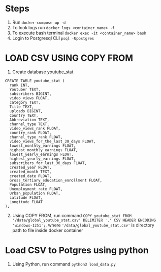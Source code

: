 # Steps
1. Run `docker-compose up -d`
2. To look logs run `docker logs <container_name> -f`
3. To execute bash terminal `docker exec -it <container_name> bash`
4. Login to Postgresql CLI `psql -Upostgres`

# LOAD CSV USING COPY FROM
1. Create database youtube_stat
```
CREATE TABLE youtube_stat (
  rank INT,
  Youtuber TEXT,
  subscribers BIGINT,
  video_views FLOAT,
  category TEXT,
  Title TEXT,
  uploads BIGINT,
  Country TEXT,
  Abbreviation TEXT,
  channel_type TEXT,
  video_views_rank FLOAT,
  country_rank FLOAT,
  channel_type_rank FLOAT,
  video_views_for_the_last_30_days FLOAT,
  lowest_monthly_earnings FLOAT,
  highest_monthly_earnings FLOAT,
  lowest_yearly_earnings FLOAT,
  highest_yearly_earnings FLOAT,
  subscribers_for_last_30_days FLOAT,
  created_year FLOAT,
  created_month TEXT,
  created_date FLOAT,
  Gross_tertiary_education_enrollment FLOAT,
  Population FLOAT,
  Unemployment_rate FLOAT,
  Urban_population FLOAT,
  Latitude FLOAT,
  Longitude FLOAT
);
```
2. Using COPY FROM, run command `COPY youtube_stat FROM '/data/global_youtube_stat.csv' DELIMITER ',' CSV HEADER ENCODING 'windows-1251';`, where `'/data/global_youtube_stat.csv'` is directory path to file inside docker container

# Load CSV to Potgres using python
1. Using Python, run command `python3 load_data.py`

